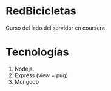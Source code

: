 # RedBicicletas

Curso del lado del servidor en coursera

# Tecnologías

1. Nodejs
3. Express (view = pug)
2. Mongodb

 

